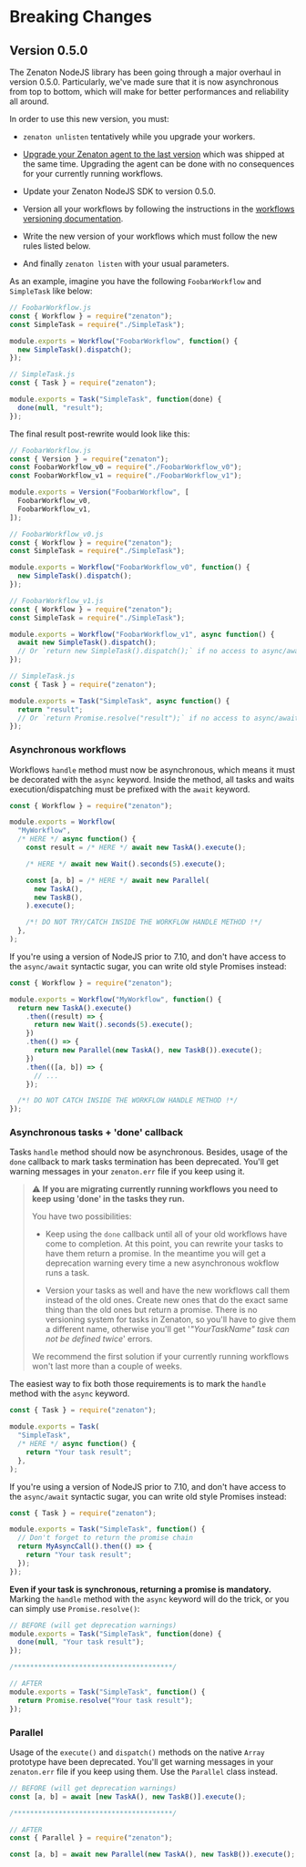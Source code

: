 # Breaking Changes

## Version 0.5.0

The Zenaton NodeJS library has been going through a major overhaul in version 0.5.0. Particularly, we've made sure that it is now asynchronous from top to bottom, which will make for better performances and reliability all around.

In order to use this new version, you must:

- `zenaton unlisten` tentatively while you upgrade your workers.

- [Upgrade your Zenaton agent to the last version](https://zenaton.com/documentation?lang=node#getting-started-installation) which was shipped at the same time. Upgrading the agent can be done with no consequences for your currently running workflows.

- Update your Zenaton NodeJS SDK to version 0.5.0.

- Version all your workflows by following the instructions in the [workflows versioning documentation](https://zenaton.com/documentation?lang=node#workflow-versioning-for-new-instances).

- Write the new version of your workflows which must follow the new rules listed below.

- And finally `zenaton listen` with your usual parameters.

As an example, imagine you have the following `FoobarWorkflow` and `SimpleTask` like below:

```javascript
// FoobarWorkflow.js
const { Workflow } = require("zenaton");
const SimpleTask = require("./SimpleTask");

module.exports = Workflow("FoobarWorkflow", function() {
  new SimpleTask().dispatch();
});

// SimpleTask.js
const { Task } = require("zenaton");

module.exports = Task("SimpleTask", function(done) {
  done(null, "result");
});
```

The final result post-rewrite would look like this:

```javascript
// FoobarWorkflow.js
const { Version } = require("zenaton");
const FoobarWorkflow_v0 = require("./FoobarWorkflow_v0");
const FoobarWorkflow_v1 = require("./FoobarWorkflow_v1");

module.exports = Version("FoobarWorkflow", [
  FoobarWorkflow_v0,
  FoobarWorkflow_v1,
]);

// FoobarWorkflow_v0.js
const { Workflow } = require("zenaton");
const SimpleTask = require("./SimpleTask");

module.exports = Workflow("FoobarWorkflow_v0", function() {
  new SimpleTask().dispatch();
});

// FoobarWorkflow_v1.js
const { Workflow } = require("zenaton");
const SimpleTask = require("./SimpleTask");

module.exports = Workflow("FoobarWorkflow_v1", async function() {
  await new SimpleTask().dispatch();
  // Or `return new SimpleTask().dispatch();` if no access to async/await
});

// SimpleTask.js
const { Task } = require("zenaton");

module.exports = Task("SimpleTask", async function() {
  return "result";
  // Or `return Promise.resolve("result");` if no access to async/await
});
```

### Asynchronous workflows

Workflows `handle` method must now be asynchronous, which means it must be decorated with the `async` keyword. Inside the method, all tasks and waits execution/dispatching must be prefixed with the `await` keyword.

```javascript
const { Workflow } = require("zenaton");

module.exports = Workflow(
  "MyWorkflow",
  /* HERE */ async function() {
    const result = /* HERE */ await new TaskA().execute();

    /* HERE */ await new Wait().seconds(5).execute();

    const [a, b] = /* HERE */ await new Parallel(
      new TaskA(),
      new TaskB(),
    ).execute();

    /*! DO NOT TRY/CATCH INSIDE THE WORKFLOW HANDLE METHOD !*/
  },
);
```

If you're using a version of NodeJS prior to 7.10, and don't have access to the `async/await` syntactic sugar, you can write old style Promises instead:

```javascript
const { Workflow } = require("zenaton");

module.exports = Workflow("MyWorkflow", function() {
  return new TaskA().execute()
    .then((result) => {
      return new Wait().seconds(5).execute();
    })
    .then(() => {
      return new Parallel(new TaskA(), new TaskB()).execute();
    })
    .then(([a, b]) => {
      // ...
    });

  /*! DO NOT CATCH INSIDE THE WORKFLOW HANDLE METHOD !*/
});
```

### Asynchronous tasks + 'done' callback

Tasks `handle` method should now be asynchronous. Besides, usage of the `done` callback to mark tasks termination has been deprecated. You'll get warning messages in your `zenaton.err` file if you keep using it.

> :warning: **If you are migrating currently running workflows you need to keep using 'done' in the tasks they run.**
>
> You have two possibilities:
>
> - Keep using the `done` callback until all of your old workflows have come to completion. At this point, you can rewrite your tasks to have them return a promise. In the meantime you will get a deprecation warning every time a new asynchronous wokflow runs a task.
>
> - Version your tasks as well and have the new workflows call them instead of the old ones. Create new ones that do the exact same thing than the old ones but return a promise. There is no versioning system for tasks in Zenaton, so you'll have to give them a different name, otherwise you'll get '_"YourTaskName" task can not be defined twice_' errors.
>
> We recommend the first solution if your currently running workflows won't last more than a couple of weeks.

The easiest way to fix both those requirements is to mark the `handle` method with the `async` keyword.

```javascript
const { Task } = require("zenaton");

module.exports = Task(
  "SimpleTask",
  /* HERE */ async function() {
    return "Your task result";
  },
);
```

If you're using a version of NodeJS prior to 7.10, and don't have access to the `async/await` syntactic sugar, you can write old style Promises instead:

```javascript
const { Task } = require("zenaton");

module.exports = Task("SimpleTask", function() {
  // Don't forget to return the promise chain
  return MyAsyncCall().then(() => {
    return "Your task result";
  });
});
```

**Even if your task is synchronous, returning a promise is mandatory.** Marking the `handle` method with the `async` keyword will do the trick, or you can simply use `Promise.resolve()`:

```javascript
// BEFORE (will get deprecation warnings)
module.exports = Task("SimpleTask", function(done) {
  done(null, "Your task result");
});

/***************************************/

// AFTER
module.exports = Task("SimpleTask", function() {
  return Promise.resolve("Your task result");
});
```

### Parallel

Usage of the `execute()` and `dispatch()` methods on the native `Array` prototype have been deprecated. You'll get warning messages in your `zenaton.err` file if you keep using them. Use the `Parallel` class instead.

```javascript
// BEFORE (will get deprecation warnings)
const [a, b] = await [new TaskA(), new TaskB()].execute();

/***************************************/

// AFTER
const { Parallel } = require("zenaton");

const [a, b] = await new Parallel(new TaskA(), new TaskB()).execute();
```
